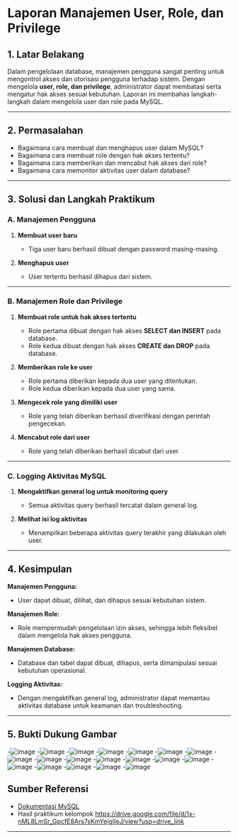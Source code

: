 # Laporan Manajemen User, Role, dan Privilege

## **1. Latar Belakang**
Dalam pengelolaan database, manajemen pengguna sangat penting untuk mengontrol akses dan otorisasi pengguna terhadap sistem. Dengan mengelola **user, role, dan privilege**, administrator dapat membatasi serta mengatur hak akses sesuai kebutuhan. Laporan ini membahas langkah-langkah dalam mengelola user dan role pada MySQL.

---

## **2. Permasalahan**
- Bagaimana cara membuat dan menghapus user dalam MySQL?
- Bagaimana cara membuat role dengan hak akses tertentu?
- Bagaimana cara memberikan dan mencabut hak akses dari role?
- Bagaimana cara memonitor aktivitas user dalam database?

---

## **3. Solusi dan Langkah Praktikum**
### **A. Manajemen Pengguna**
1. **Membuat user baru**  
   - Tiga user baru berhasil dibuat dengan password masing-masing.
   
2. **Menghapus user**  
   - User tertentu berhasil dihapus dari sistem.

---

### **B. Manajemen Role dan Privilege**
1. **Membuat role untuk hak akses tertentu**  
   - Role pertama dibuat dengan hak akses **SELECT dan INSERT** pada database.  
   - Role kedua dibuat dengan hak akses **CREATE dan DROP** pada database.  

2. **Memberikan role ke user**  
   - Role pertama diberikan kepada dua user yang ditentukan.  
   - Role kedua diberikan kepada dua user yang sama.  

3. **Mengecek role yang dimiliki user**  
   - Role yang telah diberikan berhasil diverifikasi dengan perintah pengecekan.

4. **Mencabut role dari user**  
   - Role yang telah diberikan berhasil dicabut dari user.

---

### **C. Logging Aktivitas MySQL**
1. **Mengaktifkan general log untuk monitoring query**  
   - Semua aktivitas query berhasil tercatat dalam general log.

2. **Melihat isi log aktivitas**  
   - Menampilkan beberapa aktivitas query terakhir yang dilakukan oleh user.

---

## **4. Kesimpulan**
 **Manajemen Pengguna:**  
- User dapat dibuat, dilihat, dan dihapus sesuai kebutuhan sistem.

**Manajemen Role:**  
- Role mempermudah pengelolaan izin akses, sehingga lebih fleksibel dalam mengelola hak akses pengguna.

**Manajemen Database:**  
- Database dan tabel dapat dibuat, dihapus, serta dimanipulasi sesuai kebutuhan operasional.

**Logging Aktivitas:**  
- Dengan mengaktifkan general log, administrator dapat memantau aktivitas database untuk keamanan dan troubleshooting.

---

## 5. Bukti Dukung Gambar
-![image](https://github.com/user-attachments/assets/9a322385-4cdb-4f17-ad25-58d74bec54ad)
-![image](https://github.com/user-attachments/assets/8289df9a-26e5-4415-a7fb-04c99be51f6f)
-![image](https://github.com/user-attachments/assets/b4f0e59b-6f10-471e-a831-5a0a80dd33f9)
-![image](https://github.com/user-attachments/assets/0bbbe175-cfc8-4f97-ac00-f1f329c886c5)
-![image](https://github.com/user-attachments/assets/fb4c67cd-a877-4031-8773-c58e5287b289)
-![image](https://github.com/user-attachments/assets/5951aa3d-4d82-4508-aad8-c38341e9fda9)
-![image](https://github.com/user-attachments/assets/ad6d2531-3862-4b59-9baf-6195a2d24e27)
-![image](https://github.com/user-attachments/assets/e61ba054-a9a2-451e-999b-ac84149b28f4)
-![image](https://github.com/user-attachments/assets/7ef3d9b3-4b65-4717-95cb-4231e4f69328)
-![image](https://github.com/user-attachments/assets/17e88669-783b-4232-947e-5575aace86c0)
-![image](https://github.com/user-attachments/assets/7bcff5f4-eb46-41cd-999a-712e40827022)
-![image](https://github.com/user-attachments/assets/451f6191-359d-459f-8af6-349ebf6cbe96)
-![image](https://github.com/user-attachments/assets/eb6c718b-7792-4185-b5c4-531507986b80)
-![image](https://github.com/user-attachments/assets/bcb4d478-6da6-4fb2-badc-856bf8f54061)
-![image](https://github.com/user-attachments/assets/6f5c9b8f-6356-4484-b63f-9a45d64094d7)
-![image](https://github.com/user-attachments/assets/04ef66e1-1a46-4c80-ba98-898a08ec9aae)
-![image](https://github.com/user-attachments/assets/13befe18-a65c-470e-879e-8678919a14bf)
-![image](https://github.com/user-attachments/assets/50a1851e-390f-462f-a7fb-5b23d27e3fcb)
-![image](https://github.com/user-attachments/assets/f5a06ad2-d3c9-4593-a668-d1b0ad6089dc)






## **Sumber Referensi**
- [Dokumentasi MySQL](https://dev.mysql.com/doc/)
- Hasil praktikum kelompok
  https://drive.google.com/file/d/1x-nML8LmSr_GpcfE8Ars7sKmYeigIIeJ/view?usp=drive_link 

---
